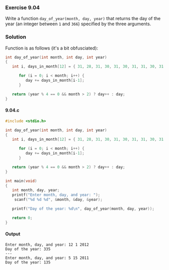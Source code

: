 ### Exercise 9.04
Write a function `day_of_year(month, day, year)` that returns the day of the year (an integer between `1` and `366`) specified by the three arguments.
### Solution
Function is as follows (it's a bit obfusciated):
```c
int day_of_year(int month, int day, int year)
{
   int i, days_in_month[12] = { 31, 28, 31, 30, 31, 30, 31, 31, 30, 31, 30, 31 };

      for (i = 0; i < month; i++) {
         day += days_in_month[i-1]; 
      }

   return (year % 4 == 0 && month > 2) ? day++ : day;
}
```
#### 9.04.c
```c
#include <stdio.h>

int day_of_year(int month, int day, int year)
{
   int i, days_in_month[12] = { 31, 28, 31, 30, 31, 30, 31, 31, 30, 31, 30, 31 };

      for (i = 0; i < month; i++) {
         day += days_in_month[i-1]; 
      }

   return (year % 4 == 0 && month > 2) ? day++ : day;
}

int main(void)
{
   int month, day, year;
   printf("Enter month, day, and year: ");
    scanf("%d %d %d", &month, &day, &year);

   printf("Day of the year: %d\n", day_of_year(month, day, year));

   return 0;
}
```
#### Output
```
Enter month, day, and year: 12 1 2012
Day of the year: 335
---
Enter month, day, and year: 5 15 2011
Day of the year: 135
```
